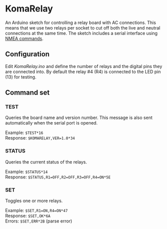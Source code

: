 # KomaRelay

An Arduino sketch for controlling a relay board with AC connections. This means that we use two relays per socket to cut off both the live and neutral connections at the same time. The sketch includes a serial interface using [NMEA commands](http://www.hhhh.org/wiml/proj/nmeaxor.html).

## Configuration

Edit *KomaRelay.ino* and define the number of relays and the digital pins they are connected into. By default the relay #4 (R4) is connected to the LED pin
(13) for testing.

## Command set

### TEST

Queries the board name and version number. This message is also sent automatically when the serial port is opened.

Example: `$TEST*16`  
Response: `$KOMARELAY,VER=1.0*34`

### STATUS

Queries the current status of the relays.

Example: `$STATUS*14`  
Response: `$STATUS,R1=OFF,R2=OFF,R3=OFF,R4=ON*5E`

### SET

Toggles one or more relays.

Example: `$SET,R1=ON,R4=ON*47`  
Response: `$SET,OK*6A`  
Errors: `$SET,ERR*2B` (parse error)
